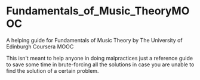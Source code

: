 # Fundamentals_of_Music_TheoryMOOC
A helping guide for Fundamentals of Music Theory by The University of Edinburgh Coursera MOOC

This isn't meant to help anyone in doing malpractices just a reference guide to save some time in brute-forcing all the solutions in case
you are unable to find the solution of a certain problem.

